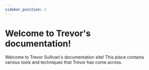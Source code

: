 ```yaml
---
sidebar_position: 1
---
```


# Welcome to Trevor's documentation!

Welcome to Trevor Sullivan's documentation site!
This place contains various tools and techniques that Trevor has come across.

